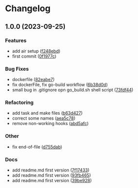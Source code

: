 # Changelog

## 1.0.0 (2023-09-25)


### Features

* add air setup ([f248ebd](https://github.com/Excoriate/go-service-boilerplate/commit/f248ebd81a6a3aa44c2863c00918380158796e56))
* first commit ([0f1977c](https://github.com/Excoriate/go-service-boilerplate/commit/0f1977c6845ef55bdb965a0eae9c8b766990f5be))


### Bug Fixes

* dockerfile ([82eabe7](https://github.com/Excoriate/go-service-boilerplate/commit/82eabe7b337aca78776b6aad0b69882de37f580e))
* fix dockerFile, fix go-build workflow ([6b38d0d](https://github.com/Excoriate/go-service-boilerplate/commit/6b38d0d77381aabc33faeec956aff9320abe9329))
* small bug in .gitignore opn go_build.sh shell script ([73fdf44](https://github.com/Excoriate/go-service-boilerplate/commit/73fdf440373d82a646a216cf026bd0afaf02bc76))


### Refactoring

* add task and make files ([b63d427](https://github.com/Excoriate/go-service-boilerplate/commit/b63d4272c338742280c63b69165f85cb0597eeef))
* correct some names ([aea5c78](https://github.com/Excoriate/go-service-boilerplate/commit/aea5c788e4c65e82a955cd739771cabde4257085))
* remove non-working hooks ([abd5afc](https://github.com/Excoriate/go-service-boilerplate/commit/abd5afc8d6c4ea1c3b842ed4e510b802c9050256))


### Other

* fix end-of-file ([d755dab](https://github.com/Excoriate/go-service-boilerplate/commit/d755dabac4d349a2a1693222ba611ff18863b8f7))


### Docs

* add readme.md first version ([7f17433](https://github.com/Excoriate/go-service-boilerplate/commit/7f174330a8651e70fd7a11edb787f3d38f064374))
* add readme.md first version ([93fb465](https://github.com/Excoriate/go-service-boilerplate/commit/93fb465f2eeac48fb32ae6b74d4c1fa33879f70a))
* add readme.md first version ([39be928](https://github.com/Excoriate/go-service-boilerplate/commit/39be92817330654c788a51dd6859fe912fbf8f86))
